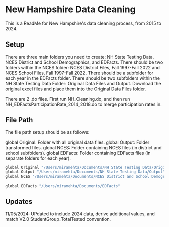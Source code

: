 
# New Hampshire Data Cleaning

This is a ReadMe for New Hampshire's data cleaning process, from 2015 to 2024.

## Setup

There are three main folders you need to create: NH State Testing Data, NCES District and School Demographics, and EDFacts.
There should be two folders within the NCES folder:
NCES District Files, Fall 1997-Fall 2022 and NCES School Files, Fall 1997-Fall 2022.
There should be a subfolder for each year in the EDFacts folder.
There should be two subfolders within the NH State Testing Data Folder: Original Data Files and Output.
Download the original excel files and place them into the Original Data Files folder.

There are 2 .do files.  First run NH_Cleaning.do, and then run NH_EDFactsParticipationRate_2014_2018.do to merge participation rates in.
    
## File Path

The file path setup should be as follows: 

global Original: Folder with all original data files.
global Output: Folder transformed files.
global NCES: Folder containing NCES files (in district and school subfolders).
global EDFacts: Folder containing EDFacts files (in separate folders for each year).

```bash
global Original "/Users/miramehta/Documents/NH State Testing Data/Original Data Files"
global Output "/Users/miramehta/Documents/NH State Testing Data/Output"
global NCES "/Users/miramehta/Documents/NCES District and School Demographics"

global EDFacts "/Users/miramehta/Documents/EDFacts"

```
## Updates

11/05/2024: UPdated to include 2024 data, derive additional values, and match V2.0 StudentGroup_TotalTested convention.